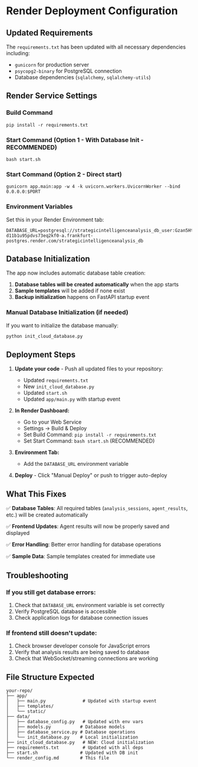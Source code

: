 # Render Deployment Configuration

## Updated Requirements
The `requirements.txt` has been updated with all necessary dependencies including:
- `gunicorn` for production server
- `psycopg2-binary` for PostgreSQL connection  
- Database dependencies (`sqlalchemy`, `sqlalchemy-utils`)

## Render Service Settings

### Build Command
```
pip install -r requirements.txt
```

### Start Command (Option 1 - With Database Init - RECOMMENDED)
```
bash start.sh
```

### Start Command (Option 2 - Direct start)
```
gunicorn app.main:app -w 4 -k uvicorn.workers.UvicornWorker --bind 0.0.0.0:$PORT
```

### Environment Variables
Set this in your Render Environment tab:
```
DATABASE_URL=postgresql://strategicintelligenceanalysis_db_user:Gzan5HtrMLr5sv0zszmRT0eAK6GDajBO@dpg-d11b1u95pdvs73eq2kf0-a.frankfurt-postgres.render.com/strategicintelligenceanalysis_db
```

## Database Initialization
The app now includes automatic database table creation:

1. **Database tables will be created automatically** when the app starts
2. **Sample templates** will be added if none exist
3. **Backup initialization** happens on FastAPI startup event

### Manual Database Initialization (if needed)
If you want to initialize the database manually:
```bash
python init_cloud_database.py
```

## Deployment Steps

1. **Update your code** - Push all updated files to your repository:
   - Updated `requirements.txt` 
   - New `init_cloud_database.py`
   - Updated `start.sh`
   - Updated `app/main.py` with startup event

2. **In Render Dashboard:**
   - Go to your Web Service
   - Settings → Build & Deploy
   - Set Build Command: `pip install -r requirements.txt`
   - Set Start Command: `bash start.sh` (RECOMMENDED)
3. **Environment Tab:**
   - Add the `DATABASE_URL` environment variable
4. **Deploy** - Click "Manual Deploy" or push to trigger auto-deploy

## What This Fixes

✅ **Database Tables**: All required tables (`analysis_sessions`, `agent_results`, etc.) will be created automatically

✅ **Frontend Updates**: Agent results will now be properly saved and displayed 

✅ **Error Handling**: Better error handling for database operations

✅ **Sample Data**: Sample templates created for immediate use

## Troubleshooting

### If you still get database errors:
1. Check that `DATABASE_URL` environment variable is set correctly
2. Verify PostgreSQL database is accessible
3. Check application logs for database connection issues

### If frontend still doesn't update:
1. Check browser developer console for JavaScript errors
2. Verify that analysis results are being saved to database
3. Check that WebSocket/streaming connections are working

## File Structure Expected
```
your-repo/
├── app/
│   ├── main.py              # Updated with startup event
│   ├── templates/
│   └── static/
├── data/
│   ├── database_config.py   # Updated with env vars
│   ├── models.py           # Database models
│   ├── database_service.py # Database operations
│   └── init_database.py    # Local initialization
├── init_cloud_database.py   # NEW: Cloud initialization
├── requirements.txt         # Updated with all deps
├── start.sh                # Updated with DB init
└── render_config.md        # This file
``` 